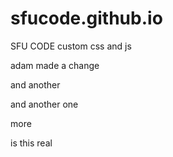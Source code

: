 sfucode.github.io
=================

SFU CODE custom css and js

adam made a change

and another

and another one

more

is this real
